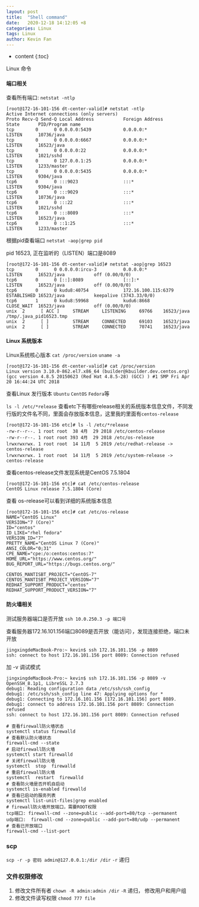 ```yaml
---
layout: post
title:  "Shell command"
date:   2020-12-18 14:12:05 +8
categories: Linux
tags: Linux 
author: Kevin Fan
---
```


* content
{:toc}

Linux 命令
<!-- more -->

#### 端口相关

查看所有端口: `netstat -ntlp`
```shell script
[root@172-16-101-156 dt-center-valid]# netstat -ntlp
Active Internet connections (only servers)
Proto Recv-Q Send-Q Local Address           Foreign Address         State       PID/Program name
tcp        0      0 0.0.0.0:5439            0.0.0.0:*               LISTEN      10736/java
tcp        0      0 0.0.0.0:6667            0.0.0.0:*               LISTEN      16523/java
tcp        0      0 0.0.0.0:22              0.0.0.0:*               LISTEN      1021/sshd
tcp        0      0 127.0.0.1:25            0.0.0.0:*               LISTEN      1233/master
tcp        0      0 0.0.0.0:5435            0.0.0.0:*               LISTEN      9304/java
tcp6       0      0 :::9023                 :::*                    LISTEN      9304/java
tcp6       0      0 :::9029                 :::*                    LISTEN      10736/java
tcp6       0      0 :::22                   :::*                    LISTEN      1021/sshd
tcp6       0      0 :::8089                 :::*                    LISTEN      16523/java
tcp6       0      0 ::1:25                  :::*                    LISTEN      1233/master
```


根据pid查看端口 `netstat -aop|grep pid`

pid 16523, 正在监听的（LISTEN）端口是8089
```shell script
[root@172-16-101-156 dt-center-valid]# netstat -aop|grep 16523
tcp        0      0 0.0.0.0:ircu-3          0.0.0.0:*               LISTEN      16523/java           off (0.00/0/0)
tcp6       0      0 [::]:8089               [::]:*                  LISTEN      16523/java           off (0.00/0/0)
tcp6       0      0 kudu8:40754             172.16.100.115:6379     ESTABLISHED 16523/java           keepalive (3743.33/0/0)
tcp6       1      0 kudu8:59968             kudu6:8668              CLOSE_WAIT  16523/java           off (0.00/0/0)
unix  2      [ ACC ]     STREAM     LISTENING     69766    16523/java           /tmp/.java_pid16523.tmp
unix  2      [ ]         STREAM     CONNECTED     69103    16523/java
unix  2      [ ]         STREAM     CONNECTED     70741    16523/java
```
#### Linux 系统版本 
Linux系统核心版本 `cat /proc/version` `uname -a`

```shell script
[root@172-16-101-156 dt-center-valid]# cat /proc/version
Linux version 3.10.0-862.el7.x86_64 (builder@kbuilder.dev.centos.org) (gcc version 4.8.5 20150623 (Red Hat 4.8.5-28) (GCC) ) #1 SMP Fri Apr 20 16:44:24 UTC 2018
```

查看Linux 发行版本 `Ubuntu` `CentOS` `Fedora`等

`ls -l /etc/*release` 查看etc下有哪些release相关的系统版本信息文件，不同发行版的文件名不同，里面会存放版本信息，这里我的里面有`centos-release`
```shell script
[root@172-16-101-156 etc]# ls -l /etc/*release
-rw-r--r--. 1 root root  38 4月  29 2018 /etc/centos-release
-rw-r--r--. 1 root root 393 4月  29 2018 /etc/os-release
lrwxrwxrwx. 1 root root  14 11月  5 2019 /etc/redhat-release -> centos-release
lrwxrwxrwx. 1 root root  14 11月  5 2019 /etc/system-release -> centos-release
```

查看centos-release文件发现系统是CentOS 7.5.1804
```shell script
[root@172-16-101-156 etc]# cat /etc/centos-release
CentOS Linux release 7.5.1804 (Core)
```

查看 os-release可以看到详细的系统版本信息
```shell script
[root@172-16-101-156 etc]# cat /etc/os-release
NAME="CentOS Linux"
VERSION="7 (Core)"
ID="centos"
ID_LIKE="rhel fedora"
VERSION_ID="7"
PRETTY_NAME="CentOS Linux 7 (Core)"
ANSI_COLOR="0;31"
CPE_NAME="cpe:/o:centos:centos:7"
HOME_URL="https://www.centos.org/"
BUG_REPORT_URL="https://bugs.centos.org/"

CENTOS_MANTISBT_PROJECT="CentOS-7"
CENTOS_MANTISBT_PROJECT_VERSION="7"
REDHAT_SUPPORT_PRODUCT="centos"
REDHAT_SUPPORT_PRODUCT_VERSION="7"
```

#### 防火墙相关

测试服务器端口是否开放 `ssh 10.0.250.3 -p 端口号`

查看服务器172.16.101.156端口8089是否开放（能访问），发现连接拒绝，端口未开放
```shell script
jingxingdeMacBook-Pro:~ kevin$ ssh 172.16.101.156 -p 8089
ssh: connect to host 172.16.101.156 port 8089: Connection refused
```

加 -v 调试模式
```shell script
jingxingdeMacBook-Pro:~ kevin$ ssh 172.16.101.156 -p 8089 -v
OpenSSH_8.1p1, LibreSSL 2.7.3
debug1: Reading configuration data /etc/ssh/ssh_config
debug1: /etc/ssh/ssh_config line 47: Applying options for *
debug1: Connecting to 172.16.101.156 [172.16.101.156] port 8089.
debug1: connect to address 172.16.101.156 port 8089: Connection refused
ssh: connect to host 172.16.101.156 port 8089: Connection refused
```

```shell script
# 查看firewall防火墙状态
systemctl status firewalld
# 查看默认防火墙状态
firewall-cmd --state
# 启动firewall防火墙
systemctl start firewalld
# 关闭firewall防火墙
systemctl  stop  firewalld
# 重启firewall防火墙
systemctl  restart  firewalld
# 查看防火墙是否开机自启动
systemctl is-enabled firewalld
# 查看已启动的服务列表
systemctl list-unit-files|grep enabled
# firewall防火墙开放端口，需要ROOT权限
tcp端口: firewall-cmd --zone=public --add-port=80/tcp --permanent
udp端口:  firewall-cmd --zone=public --add-port=80/udp --permanent
# 查看已开放端口
firewall-cmd --list-port
```


### scp
`scp -r -p 密码 admin@127.0.0.1:/dir /dir` `-r` 递归

### 文件权限修改

1. 修改文件所有者
`chown -R admin:admin /dir` `-R` 递归， 修改用户和用户组
2. 修改文件读写权限
`chmod 777 file`

